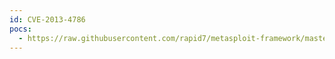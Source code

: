 ```yaml
---
id: CVE-2013-4786
pocs:
  - https://raw.githubusercontent.com/rapid7/metasploit-framework/master/modules/auxiliary/scanner/ipmi/ipmi_dumphashes.rb
---
```

